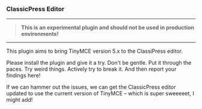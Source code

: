 ### ClassicPress Editor

___
> **This is an experimental plugin and should not be used in production environments!**
___

This plugin aims to bring TinyMCE version 5.x to the ClassiPress editor.

Please install the plugin and give it a try. Don't be gentle. Put it through the paces. Try weird things. Actively try to break it. And then report your findings here! 

If we can hammer out the issues, we can get the ClassicPress editor updated to use the current version of TinyMCE – which is super sweeeeet, I might add!
